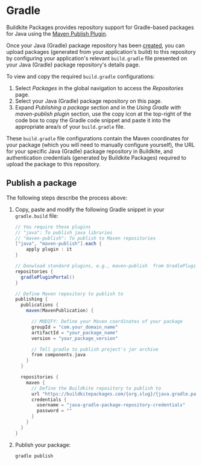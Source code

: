 # Gradle

Buildkite Packages provides repository support for Gradle-based packages for Java using the [Maven Publish Plugin](https://docs.gradle.org/current/userguide/publishing_maven.html).

Once your Java (Gradle) package repository has been [created](/docs/packages/manage-repositories#create-a-repository), you can upload packages (generated from your application's build) to this repository by configuring your application's relevant `build.gradle` file presented on your Java (Gradle) package repository's details page.

To view and copy the required `build.gradle` configurations:

1. Select _Packages_ in the global navigation to access the _Repositories_ page.
1. Select your Java (Gradle) package repository on this page.
1. Expand _Publishing a package_ section and in the _Using Gradle with maven-publish plugin_ section, use the copy icon at the top-right of the code box to copy the Gradle code snippet and paste it into the appropriate area/s of your `build.gradle` file.

These `build.gradle` file configurations contain the Maven coordinates for your package (which you will need to manually configure yourself), the URL for your specific Java (Gradle) package repository in Buildkite, and authentication credentials (generated by Buildkite Packages) required to upload the package to this repository.

## Publish a package

The following steps describe the process above:

1. Copy, paste and modify the following Gradle snippet in your `gradle.build` file:

    ```gradle
    // You require these plugins
    // "java": To publish java libraries
    // "maven-publish": To publish to Maven repositories
    ["java", "maven-publish"].each {
        apply plugin : it
    }

    // Donwload standard plugins, e.g., maven-publish  from GradlePluginPortal
    repositories {
      gradlePluginPortal()
    }

    // Define Maven repository to publish to
    publishing {
      publications {
        maven(MavenPublication) {

          // MODIFY: Define your Maven coordinates of your package
          groupId = "com.your_domain_name"
          artifactId = "your_package_name"
          version = "your_package_version"

          // Tell gradle to publish project's jar archive
          from components.java
        }
      }

      repositories {
        maven {
          // Define the Buildkite repository to publish to
          url "https://buildkitepackages.com/{org.slug}/{java.gradle.package.repository.name}/java/maven2/"
          credentials {
            username = "java-gradle-package-repository-credentials"
            password = ""
          }
        }
      }
    }
    ```

1. Publish your package:

    ```bash
    gradle publish
    ```
